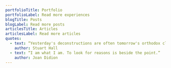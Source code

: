 ```yaml
---
portfolioTitle: Portfolio
portfolioLabel: Read more experiences
blogTitle: Posts
blogLabel: Read more posts
articlesTitle: Articles
articlesLabel: Read more articles
quotes:
  - text: “Yesterday's deconstructions are often tomorrow's orthodox clichés.”
    author: Stuart Hall
  - text: “I am what I am. To look for reasons is beside the point.”
    author: Joan Didion
---
```

